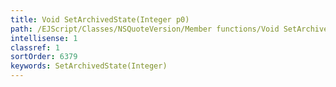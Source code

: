 ```yaml
---
title: Void SetArchivedState(Integer p0)
path: /EJScript/Classes/NSQuoteVersion/Member functions/Void SetArchivedState(Integer p_0)
intellisense: 1
classref: 1
sortOrder: 6379
keywords: SetArchivedState(Integer)
---
```





